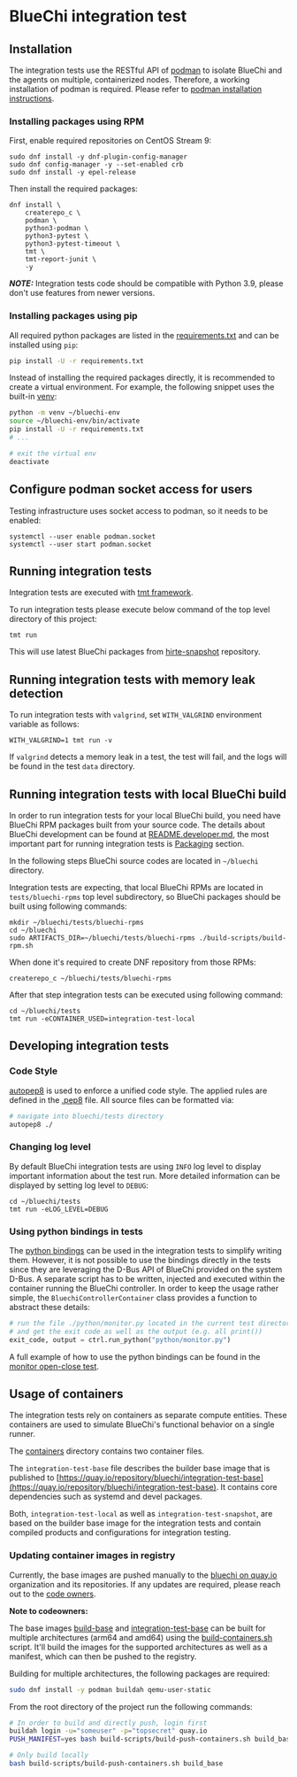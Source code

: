 <!-- markdownlint-disable-file MD013 -->
# BlueChi integration test

## Installation

The integration tests use the RESTful API of [podman](https://podman.io/getting-started/installation) to isolate BlueChi
and the agents on multiple, containerized nodes. Therefore, a working installation of podman is required. Please refer
to [podman installation instructions](https://podman.io/getting-started/installation).

### Installing packages using RPM

First, enable required repositories on CentOS Stream 9:

```shell
sudo dnf install -y dnf-plugin-config-manager
sudo dnf config-manager -y --set-enabled crb
sudo dnf install -y epel-release
```

Then install the required packages:

```shell
dnf install \
    createrepo_c \
    podman \
    python3-podman \
    python3-pytest \
    python3-pytest-timeout \
    tmt \
    tmt-report-junit \
    -y
```

**_NOTE:_** Integration tests code should be compatible with Python 3.9, please don't use features from newer versions.

### Installing packages using pip

All required python packages are listed in the [requirements.txt](./requirements.txt) and can be installed using `pip`:

```bash
pip install -U -r requirements.txt
```

Instead of installing the required packages directly, it is recommended to create a virtual environment. For example,
the following snippet uses the built-in [venv](https://docs.python.org/3/library/venv.html):

```bash
python -m venv ~/bluechi-env
source ~/bluechi-env/bin/activate
pip install -U -r requirements.txt
# ...

# exit the virtual env
deactivate
```

## Configure podman socket access for users

Testing infrastructure uses socket access to podman, so it needs to be enabled:

```shell
systemctl --user enable podman.socket
systemctl --user start podman.socket
```

## Running integration tests

Integration tests are executed with [tmt framework](https://github.com/teemtee/tmt).

To run integration tests please execute below command of the top level directory of this project:

```shell
tmt run
```

This will use latest BlueChi packages from
[hirte-snapshot](https://copr.fedorainfracloud.org/coprs/mperina/hirte-snapshot/) repository.

## Running integration tests with memory leak detection

To run integration tests with `valgrind`, set `WITH_VALGRIND` environment variable as follows:

```shell
WITH_VALGRIND=1 tmt run -v
```

If `valgrind` detects a memory leak in a test, the test will fail, and the logs will be found in the test `data` directory.

## Running integration tests with local BlueChi build

In order to run integration tests for your local BlueChi build, you need have BlueChi RPM packages built from your source
code. The details about BlueChi development can be found at
[README.developer.md](https://github.com/containers/bluechi/blob/main/README.developer.md), the most important part for
running integration tests is [Packaging](https://github.com/containers/bluechi/blob/main/README.developer.md#packaging)
section.

In the following steps BlueChi source codes are located in `~/bluechi` directory.

Integration tests are expecting, that local BlueChi RPMs are located in `tests/bluechi-rpms` top level subdirectory, so BlueChi
packages should be built using following commands:

```shell
mkdir ~/bluechi/tests/bluechi-rpms
cd ~/bluechi
sudo ARTIFACTS_DIR=~/bluechi/tests/bluechi-rpms ./build-scripts/build-rpm.sh
```

When done it's required to create DNF repository from those RPMs:

```shell
createrepo_c ~/bluechi/tests/bluechi-rpms
```

After that step integration tests can be executed using following command:

```shell
cd ~/bluechi/tests
tmt run -eCONTAINER_USED=integration-test-local
```

## Developing integration tests

### Code Style

[autopep8](https://pypi.org/project/autopep8/) is used to enforce a unified code style. The applied rules are defined in
the [.pep8](./.pep8) file. All source files can be formatted via:

```bash
# navigate into bluechi/tests directory
autopep8 ./
```

### Changing log level

By default BlueChi integration tests are using `INFO` log level to display important information about the test run.
More detailed information can be displayed by setting log level to `DEBUG`:

```shell
cd ~/bluechi/tests
tmt run -eLOG_LEVEL=DEBUG
```

### Using python bindings in tests

The [python bindings](../src/bindings/python/) can be used in the integration tests to simplify writing them. However, it is not possible to use the bindings directly in the tests since they are leveraging the D-Bus API of BlueChi provided on the system D-Bus. A separate script has to be written, injected and executed within the container running the BlueChi controller. In order to keep the usage rather simple, the `BluechiControllerContainer` class provides a function to abstract these details:

```python
# run the file ./python/monitor.py located in the current test directory
# and get the exit code as well as the output (e.g. all print())
exit_code, output = ctrl.run_python("python/monitor.py")
```

A full example of how to use the python bindings can be found in the [monitor open-close test](./tests/tier0/monitor-open-close/).

## Usage of containers

The integration tests rely on containers as separate compute entities. These containers are used to simulate BlueChi's
functional behavior on a single runner.

The [containers](./containers/) directory contains two container files.

The `integration-test-base` file describes the builder base image that is published to
[https://quay.io/repository/bluechi/integration-test-base](https://quay.io/repository/bluechi/integration-test-base). It contains core dependencies such as systemd and devel packages.

Both, `integration-test-local` as well as `integration-test-snapshot`, are based on the builder base image for the integration tests and contain compiled products and configurations for integration testing.

### Updating container images in registry

Currently, the base images are pushed manually to the [bluechi on quay.io](https://quay.io/organization/bluechi) organization and its repositories. If any updates are required, please reach out to the [code owners](../.github/CODEOWNERS).

**Note to codeowners:**

The base images [build-base](./containers/build-base) and [integration-test-base](./containers/integration-test-base) can be built for multiple architectures (arm64 and amd64) using the [build-containers.sh](../build-scripts/build-containers.sh) script. It'll build the images for the supported architectures as well as a manifest, which can then be pushed to the registry.

Building for multiple architectures, the following packages are required:

```bash
sudo dnf install -y podman buildah qemu-user-static
```

From the root directory of the project run the following commands:

```bash
# In order to build and directly push, login first
buildah login -u="someuser" -p="topsecret" quay.io
PUSH_MANIFEST=yes bash build-scripts/build-push-containers.sh build_base

# Only build locally
bash build-scripts/build-push-containers.sh build_base
```

